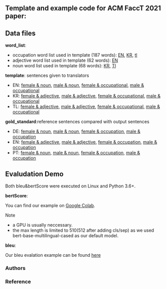 ## Template and example code for ACM FaccT 2021 paper: []()

## Data files

**word_list**:<br/>
- occupation word list used in template (187 words): [EN](word_list/occu_en.txt), [KR](word_list/occu_kr.txt), [tl](word_list/occu_tl.txt)
- adjective word list used in template (62 words): [EN](word_list/noun_en.txt)
- noun word list used in template (68 words): [KR](word_list/adj_kr.txt), [Tl](word_list/adj_tl.txt)

**template**: sentences given to translators<br/>

- EN: [female & noun](template/en-female-noun.txt), [male & noun](template/en-male-noun.txt), [female & occupational](template/en-female-occupation.txt), [male & occupational](template/en-male-occupation.txt)
- KR: [female & adjective](template/kr-female-adj.txt), [male & adjective](template/kr-male-adj.txt), [female & occupational](template/kr-female-occupation.txt), [male & occupational](template/kr-male-occupation.txt)
- TL: [female & adjective](template/tl-female-adj.txt), [male & adjective](template/tl-male-adj.txt), [female & occupational](template/tl-female-occupation.txt), [male & occupational](template/tl-male-occupation.txt)

**gold_standard**:reference sentences compared with output sentences<br/>



- DE: [female & noun](gold_standard/de-female-noun.txt), [male & noun](gold_standard/de-male-noun.txt), [female & occupation](gold_standard/de-female-occupation.txt), [male & occupation](gold_standard/de-male-occupation.txt)
- EN: [female & adjective](gold_standard/en-female-adj.txt), [male & adjective](gold_standard/en-male-adj.txt), [female & occupation](gold_standard/en-female-occupation.txt), [male & occupation](gold_standard/en-male-occupation.txt)
- PT: [female & noun](gold_standard/pt-female-noun.txt), [male & noun](gold_standard/pt-male-noun.txt), [female & occupation](gold_standard/pt-female-occupation.txt), [male & occupation](gold_standard/pt-male-occupation.txt)


## Evaludation Demo

Both bleu&bertScore were executed on Linux and Python 3.6+.

**bertScore**:<br/>

You can find our example on [Google Colab](https://colab.research.google.com/drive/1wCYv-ViP5vX3InP5NlbXbv6swmOjjjpN#scrollTo=Z3OgidL3RhaF).

Note
- a GPU is usually neccessary.
- the max length is limited to 510(512 after adding cls/sep) as we used bert-base-multilingual-cased as our default model.


**bleu**:<br/>

Our bleu evalation example can be found [here](https://colab.research.google.com/drive/1y0uvMCs_lXqRilE7GI9lRAVbt35BmgBI)

### Authors

### Reference

